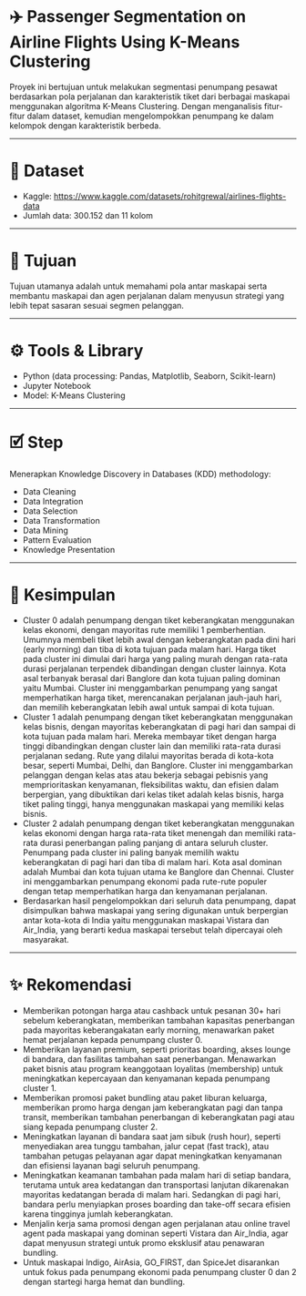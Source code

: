 # ✈️ Passenger Segmentation on Airline Flights Using K-Means Clustering
Proyek ini bertujuan untuk melakukan segmentasi penumpang pesawat berdasarkan pola perjalanan dan karakteristik tiket dari berbagai maskapai menggunakan algoritma K-Means Clustering. Dengan menganalisis fitur-fitur dalam dataset, kemudian mengelompokkan penumpang ke dalam kelompok dengan karakteristik berbeda.

---
# 📁 Dataset
- Kaggle: https://www.kaggle.com/datasets/rohitgrewal/airlines-flights-data
- Jumlah data: 300.152 dan 11 kolom
---
# 🔎 Tujuan
Tujuan utamanya adalah untuk memahami pola antar maskapai serta membantu maskapai dan agen perjalanan dalam menyusun strategi yang lebih tepat sasaran sesuai segmen pelanggan.

---
# ⚙️ Tools & Library
- Python (data processing: Pandas, Matplotlib, Seaborn, Scikit-learn)
- Jupyter Notebook
- Model: K-Means Clustering
---
# 🗹 Step
Menerapkan Knowledge Discovery in Databases (KDD) methodology:
- Data Cleaning
- Data Integration
- Data Selection
- Data Transformation
- Data Mining
- Pattern Evaluation
- Knowledge Presentation
---
# 📌 Kesimpulan
- Cluster 0 adalah penumpang dengan tiket keberangkatan menggunakan kelas ekonomi, dengan mayoritas rute memiliki 1 pemberhentian. Umumnya membeli tiket lebih awal dengan keberangkatan pada dini hari (early morning) dan tiba di kota tujuan pada malam hari. Harga tiket pada cluster ini dimulai dari harga yang paling murah dengan rata-rata durasi perjalanan terpendek dibandingan dengan cluster lainnya. Kota asal terbanyak berasal dari Banglore dan kota tujuan paling dominan yaitu Mumbai. Cluster ini menggambarkan penumpang yang sangat memperhatikan harga tiket, merencanakan perjalanan jauh-jauh hari, dan memilih keberangkatan lebih awal untuk sampai di kota tujuan.
- Cluster 1  adalah penumpang dengan tiket keberangkatan menggunakan kelas bisnis, dengan mayoritas keberangkatan di pagi hari dan sampai di kota tujuan pada malam hari. Mereka membayar tiket dengan harga tinggi dibandingkan dengan cluster lain dan memiliki rata-rata durasi perjalanan sedang. Rute yang dilalui mayoritas berada di kota-kota besar, seperti Mumbai, Delhi, dan Banglore. Cluster ini menggambarkan pelanggan dengan kelas atas atau bekerja sebagai pebisnis yang memprioritaskan kenyamanan, fleksibilitas waktu, dan efisien dalam berpergian, yang dibuktikan dari kelas tiket adalah kelas bisnis, harga tiket paling tinggi, hanya menggunakan maskapai yang memiliki kelas bisnis.
- Cluster 2 adalah penumpang dengan tiket keberangkatan menggunakan kelas ekonomi dengan harga rata-rata tiket menengah dan memiliki rata-rata durasi penerbangan paling panjang di antara seluruh cluster. Penumpang pada cluster ini paling banyak memilih waktu keberangkatan di pagi hari dan tiba di malam hari. Kota asal dominan adalah Mumbai dan kota tujuan utama ke Banglore dan Chennai. Cluster ini menggambarkan penumpang ekonomi pada rute-rute populer dengan tetap memperhatikan harga dan kenyamanan perjalanan.
- Berdasarkan hasil pengelompokkan dari seluruh data penumpang, dapat disimpulkan bahwa maskapai yang sering digunakan untuk berpergian antar kota-kota di India yaitu menggunakan maskapai Vistara dan Air_India, yang berarti kedua maskapai tersebut telah dipercayai oleh masyarakat.
---
# ✨ Rekomendasi
- Memberikan potongan harga atau cashback untuk pesanan 30+ hari sebelum keberangkatan, memberikan tambahan kapasitas penerbangan pada mayoritas keberangakatan early morning, menawarkan paket hemat perjalanan kepada penumpang cluster 0.
- Memberikan layanan premium, seperti prioritas boarding, akses lounge di bandara, dan fasilitas tambahan saat penerbangan. Menawarkan paket bisnis atau program keanggotaan loyalitas (membership) untuk meningkatkan kepercayaan dan kenyamanan kepada penumpang cluster 1.
- Memberikan promosi paket bundling atau paket liburan keluarga, memberikan promo harga dengan jam keberangkatan pagi dan tanpa transit, memberikan tambahan penerbangan di keberangkatan pagi atau siang kepada penumpang cluster 2.
- Meningkatkan layanan di bandara saat jam sibuk (rush hour), seperti menyediakan area tunggu tambahan, jalur cepat (fast track), atau tambahan petugas pelayanan  agar dapat meningkatkan kenyamanan dan efisiensi layanan bagi seluruh penumpang.
- Meningkatkan keamanan tambahan pada malam hari di setiap bandara, terutama untuk area kedatangan dan transportasi lanjutan dikarenakan mayoritas kedatangan berada di malam hari. Sedangkan di pagi hari, bandara perlu menyiapkan proses boarding dan take-off secara efisien karena tingginya jumlah keberangkatan.
- Menjalin kerja sama promosi dengan agen perjalanan atau online travel agent pada maskapai yang dominan seperti Vistara dan Air_India, agar dapat menyusun strategi untuk promo eksklusif atau penawaran bundling.
- Untuk maskapai Indigo, AirAsia, GO_FIRST, dan SpiceJet disarankan untuk fokus pada penumpang ekonomi pada penumpang cluster 0 dan 2 dengan startegi harga hemat dan bundling.


